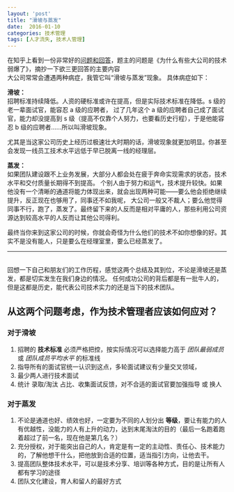 ```yaml
---
layout: 'post'
title: "滑坡与蒸发"
date:  2016-01-10
categories: 技术管理 
tags: [人才流失, 技术人管理]
---
```


在知乎上看到一份非常好的[问题和回答](https://www.zhihu.com/question/32039226/answer/76056150)，题主的问题是《为什么有些大公司的技术弱爆了》，摘抄一下欲三更回答的主要内容<br />
﻿
大公司常常会遭遇两种病症，我管它叫“滑坡与蒸发”现象。
具体病症如下：<br />

**滑坡：**<br />
招聘标准持续降低。人资的硬标准或许在提高，但是实际技术标准在降低。s 级的老一辈面试官，能容忍 a 级的应聘者，
过了几年这个 a 级的应聘者自己成了面试官，能力却没提高到 s 级（提高不仅靠个人努力，也要看历史行程），于是他能容忍 b 级的应聘者……所以叫滑坡现象。<br />

尤其是当这家公司历史上经历过极速壮大时期的话，滑坡现象就更加明显。你甚至会发现一线员工技术水平远低于早已脱离一线的经理层。

**蒸发：**<br />
如果团队建设跟不上业务发展，大部分人都会处在疲于奔命实现需求的状态，技术水平和交付质量长期得不到提高。
个别人由于努力和运气，技术提升较快。如果他没有一个清晰的通道将能力体现出来，就会出现两种可能——要么他会拒绝继续提升，反正现在也够用了，同事还不如我呢，
大公司一般又不裁人；要么他觉得同事不行，跑了，蒸发了。最终留下来的人反而是相对平庸的人，那些利用公司资源达到较高水平的人反而让其他公司得利。<br/>

最终当你来到这家公司的时候，你就会奇怪为什么他们的技术不如你想像的好。其实不是没有能人，只是要么在经理室里，要么已经蒸发了。

<hr>
<br/>
回想一下自己和朋友们的工作历程，感觉这两个总结及其到位，不论是滑坡还是蒸发，都是切实发生在我们身边的情况。
任何成功公司的背后都是有一批牛人的，但是这都是历史，能代表公司技术实力的还是当下的技术团队。

## 从这两个问题考虑，作为技术管理者应该如何应对？

### 对于滑坡
1. 招聘的 **技术标准** 必须严格把控，按实际情况可以选择能力高于 *团队最弱成员* 或 *团队成员平均水平* 的标准线
2. 指导所有的面试官统一认识到这点，多轮面试建议有少量交叉领域，
3. 最少两人进行技术面试
4. 统计 录取/淘汰 占比、收集面试反馈，对不合适的面试官要加强指导 或 换人

### 对于蒸发
1. 不论是通道也好、绩效也好，一定要为不同的人划分出 **等级**，要让有能力的人有优越性，没能力的人有上升的动力，达到末尾淘汰的目的（最后一名跑着跑着超过了前一名，现在他是第几名？）
2. 充分授权，对于能突出自己的人，肯定是有一定的主动性、责任心、技术能力的，了解他想干什么，把他放到合适的位置，适当指引方向，让他去干。
3. 提高团队整体技术水平，可以是技术分享、培训等各种方式，目的是让所有人都有学习的途径
4. 团队文化建设，育人和留人的最好方式


